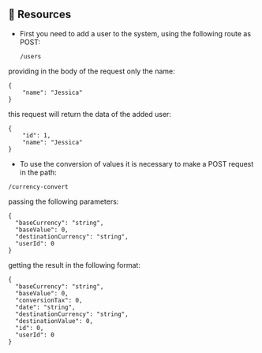 ## 📃 Resources
- First you need to add a user to the system, using the following route as POST:
    ```
    /users
    ```

providing in the body of the request only the name:
```
{
    "name": "Jessica"
}
```
this request will return the data of the added user:
```
{
    "id": 1,
    "name": "Jessica"
}
```
- To use the conversion of values ​​it is necessary to make a POST request in the path:
```
/currency-convert
```

passing the following parameters:
```
{
  "baseCurrency": "string",
  "baseValue": 0,
  "destinationCurrency": "string",
  "userId": 0
}
```
getting the result in the following format:
```
{
  "baseCurrency": "string",
  "baseValue": 0,
  "conversionTax": 0,
  "date": "string",
  "destinationCurrency": "string",
  "destinationValue": 0,
  "id": 0,
  "userId": 0
}
```

